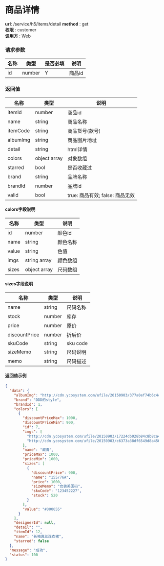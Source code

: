商品详情
=======

**url**: /service/h5/items/detail
**method** : get  
**权限** : customer  
**调用方** : Web

### 请求参数

|   名称   |  类型  | 是否必填 |  说明  |
|----------|--------|----------|--------|
| id       | number | Y        | 商品id |

### 返回值

|   名称   |     类型     |               说明              |
|----------|--------------|---------------------------------|
| itemId   | number       | 商品id                          |
| name     | string       | 商品名称                        |
| itemCode | string       | 商品货号(款号)                  |
| albumImg | string       | 商品图片地址                    |
| detail   | string       | html详情                        |
| colors   | object array | 对象数组                        |
| starred  | bool         | 是否收藏过                      |
| brand    | string       | 品牌名称                        |
| brandId  | number       | 品牌id                          |
| valid    | bool         | true: 商品有效; false: 商品无效 |

#### colors字段说明

|  名称 |     类型     |   说明   |
|-------|--------------|----------|
| id    | number       | 颜色id   |
| name  | string       | 颜色名称 |
| value | string       | 色值     |
| imgs  | string array | 颜色数组 |
| sizes | object array | 尺码数组 |

#### sizes字段说明

|      名称     |  类型  |   说明   |
|---------------|--------|----------|
| name          | string | 尺码名称 |
| stock         | number | 库存     |
| price         | number | 原价     |
| discountPrice | number | 折后价   |
| skuCode       | string | sku code |
| sizeMemo      | string | 尺码说明 |
| memo          | string | 尺码描述 |


#### 返回值示例

```json
{
  "data": {
    "albumImg": "http://cdn.ycosystem.com/ufile/20150903/377a0ef74b6c4c75b221f6a38e5cc0ce",
    "brand": "DDD的style",
    "brandId": 1,
    "colors": [
      {
        "discountPriceMax": 1000,
        "discountPriceMin": 900,
        "id": 7,
        "imgs": [
          "http://cdn.ycosystem.com/ufile/20150903/17224db028b84c8b8ca4924148eb6e24",
          "http://cdn.ycosystem.com/ufile/20150903/c6373a38df6549d8a4500da68d889a80"
        ],
        "name": "藏青",
        "priceMax": 1000,
        "priceMin": 1000,
        "sizes": [
          {
            "discountPrice": 900,
            "name": "155/76A",
            "price": 1000,
            "sizeMemo": "女装美国码",
            "skuCode": "123452227",
            "stock": 520
          }
        ],
        "value": "#000055"
      }
    ],
    "designerId": null,
    "detail": "",
    "itemId": 12,
    "name": "长袖真丝连衣裙",
    "starred": false
  },
  "message": "成功",
  "status": 100
}
```